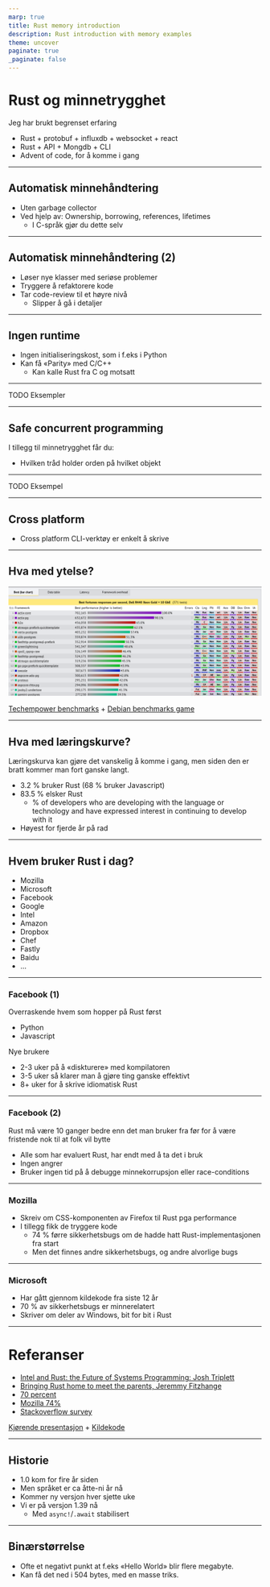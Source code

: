 ```yaml
---
marp: true
title: Rust memory introduction
description: Rust introduction with memory examples
theme: uncover
paginate: true
_paginate: false
---
```


# Rust og minnetrygghet

Jeg har brukt begrenset erfaring

  * Rust + protobuf + influxdb + websocket + react
  * Rust + API + Mongdb + CLI 
  * Advent of code, for å komme i gang

---

## Automatisk minnehåndtering

* Uten garbage collector
* Ved hjelp av: Ownership, borrowing, references, lifetimes
  * I C-språk gjør du dette selv

---

## Automatisk minnehåndtering (2)

* Løser nye klasser med seriøse problemer
* Tryggere å refaktorere kode
* Tar code-review til et høyre nivå
  * Slipper å gå i detaljer

---

## Ingen runtime

* Ingen initialiseringskost, som i f.eks i Python
* Kan få «Parity» med C/C++
  * Kan kalle Rust fra C og motsatt

---

TODO Eksempler

---

## Safe concurrent programming

I tillegg til minnetrygghet får du:

* Hvilken tråd holder orden på hvilket objekt

---

TODO Eksempel

---

## Cross platform

* Cross platform CLI-verktøy er enkelt å skrive

---

## Hva med ytelse?

![Techempower benchmarks](assets/techempower-benchmarks.png)

[Techempower benchmarks](https://www.techempower.com/benchmarks/) +
[Debian benchmarks game](https://benchmarksgame-team.pages.debian.net/benchmarksgame/fastest/rust-gpp.html)

---

## Hva med læringskurve?

Læringskurva kan gjøre det vanskelig å komme i gang, men siden den er bratt kommer man fort ganske langt.

* 3.2 % bruker Rust (68 % bruker Javascript)
* 83.5 % elsker Rust
  * % of developers who are developing with the language or technology and have expressed interest in continuing to develop with it
* Høyest for fjerde år på rad

---

## Hvem bruker Rust i dag?

* Mozilla
* Microsoft
* Facebook
* Google
* Intel
* Amazon
* Dropbox
* Chef
* Fastly
* Baidu
* ...

---

### Facebook (1)

Overraskende hvem som hopper på Rust først
  * Python
  * Javascript

Nye brukere
  * 2-3 uker på å «diskturere» med kompilatoren
  * 3-5 uker så klarer man å gjøre ting ganske effektivt
  * 8+ uker for å skrive idiomatisk Rust

---

### Facebook (2)

Rust må være 10 ganger bedre enn det man bruker fra før for å være fristende nok til at folk vil bytte

* Alle som har evaluert Rust, har endt med å ta det i bruk
* Ingen angrer
* Bruker ingen tid på å debugge minnekorrupsjon eller race-conditions

---

### Mozilla

* Skreiv om CSS-komponenten av Firefox til Rust pga performance
* I tillegg fikk de tryggere kode
	* 74 % førre sikkerhetsbugs om de hadde hatt Rust-implementasjonen fra start
	* Men det finnes andre sikkerhetsbugs, og andre alvorlige bugs

---

### Microsoft

* Har gått gjennom kildekode fra siste 12 år
* 70 % av sikkerhetsbugs er minnerelatert
* Skriver om deler av Windows, bit for bit i Rust

---

# Referanser

* [Intel and Rust: the Future of Systems Programming: Josh Triplett](https://www.youtube.com/watch?v=l9hM0h6IQDo&feature=youtu.be)
* [Bringing Rust home to meet the parents, Jeremmy Fitzhange](https://www.youtube.com/watch?v=kylqq8pEgRs)
* [70 percent](https://www.zdnet.com/article/microsoft-70-percent-of-all-security-bugs-are-memory-safety-issues/)
* [Mozilla 74%](https://hacks.mozilla.org/2019/02/rewriting-a-browser-component-in-rust/)
* [Stackoverflow survey](https://insights.stackoverflow.com/survey/2019#most-loved-dreaded-and-wanted)

[Kjørende presentasjon](https://rust-memory-intro.now.sh) + [Kildekode](https://github.com/sigurdga/rust-memory-introduction)

---

## Historie

* 1.0 kom for fire år siden
* Men språket er ca åtte-ni år nå
* Kommer ny versjon hver sjette uke
* Vi er på versjon 1.39 nå
  * Med `async!`/`.await` stabilisert

---

## Binærstørrelse

* Ofte et negativt punkt at f.eks «Hello World» blir flere megabyte.
* Kan få det ned i 504 bytes, med en masse triks.

